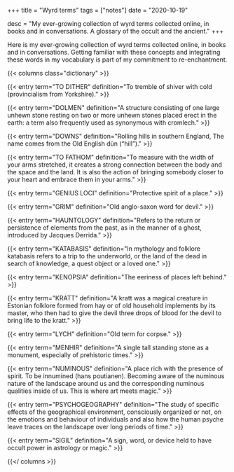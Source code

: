 +++
title = "Wyrd terms"
tags = ["notes"]
date = "2020-10-19"

desc = "My ever-growing collection of wyrd terms collected online, in books and in conversations. A glossary of the occult and the ancient."
+++

Here is my ever-growing collection of wyrd terms collected online, in books and in conversations. Getting familiar with these concepts and integrating these words in my vocabulary is part of my commitment to re-enchantment.

{{< columns class="dictionary" >}}

{{< entry term="TO DITHER" definition="To tremble of shiver with cold (provincialism from Yorkshire)." >}}

{{< entry term="DOLMEN" definition="A structure consisting of one large unhewn stone resting on two or more unhewn stones placed erect in the earth: a term also frequently used as synonymous with cromlech." >}}

{{< entry term="DOWNS" definition="Rolling hills in southern England, The name comes from the Old English dūn (“hill”)." >}}

{{< entry term="TO FATHOM" definition="To measure with the width of your arms stretched, it creates a strong connection between the body and the space and the land. It is also the action of bringing somebody closer to your heart and embrace them in your arms." >}}

{{< entry term="GENIUS LOCI" definition="Protective spirit of a place." >}}

{{< entry term="GRIM" definition="Old anglo-saxon word for devil." >}}

{{< entry term="HAUNTOLOGY" definition="Refers to the return or persistence of elements from the past, as in the manner of a ghost, introduced by Jacques Derrida." >}}

{{< entry term="KATABASIS" definition="In mythology and folklore katabasis refers to a trip to the underworld, or the land of the dead in search of knowledge, a quest object or a loved one." >}}

{{< entry term="KENOPSIA" definition="The eeriness of places left behind." >}}

{{< entry term="KRATT" definition="A kratt was a magical creature in Estonian folklore formed from hay or of old household implements by its master, who then had to give the devil three drops of blood for the devil to bring life to the kratt." >}}

{{< entry term="LYCH" definition="Old term for corpse." >}}

{{< entry term="MENHIR" definition="A single tall standing stone as a monument, especially of prehistoric times." >}}

{{< entry term="NUMINOUS" definition="A place rich with the presence of spirit. To be innumined (hans poutianen). Becoming aware of the numinous nature of the landscape around us and the corresponding numinous qualities inside of us. This is where art meets magic." >}}

{{< entry term="PSYCHOGEOGRAPHY" definition="The study of specific effects of the geographical environment, consciously organized or not, on the emotions and behaviour of individuals and also how the human psyche leave traces on the landscape over long periods of time." >}}

{{< entry term="SIGIL" definition="A sign, word, or device held to have occult power in astrology or magic." >}}

{{</ columns >}}
